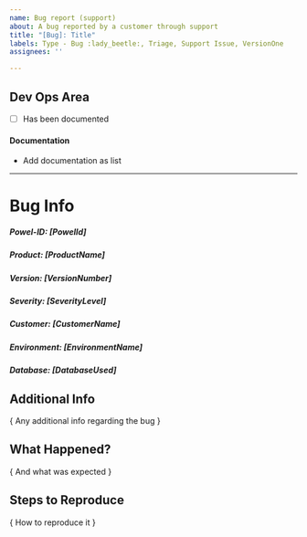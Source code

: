 ```yaml
---
name: Bug report (support)
about: A bug reported by a customer through support
title: "[Bug]: Title"
labels: Type - Bug :lady_beetle:, Triage, Support Issue, VersionOne
assignees: ''

---
```

## Dev Ops Area
<!--- This area is for Dev Ops to add tasks --->

- [ ] Has been documented

#### Documentation
 - Add documentation as list
---
<!---  
############### - FORM USAGE - #####################
To fill out this form properly.

  1. Fill out the information below by replacing as following

    i. [ XXX ] replace with a single line of text
    ii. { XXX } replace with multiline text

-- Suggestions can sometimes found in comments below input. Use them!

Notes:
    - If you pick something that doesn't fit the format the auto labeling will not happen
    - It can take a short while after submission for it to happen
    - It is case-insensitive
    - Updating the description will update the labels as well
--->
# Bug Info

##### Powel-ID: [PowelId]

##### Product: [ProductName]

<!-- Product Names: POMA | POH | POM | Gateway | Connecting Shop | Connecting Prodrisk | Connecting Spotbid -->

##### Version: [VersionNumber]

<!-- Version format : v0.0.0 (or just Develop) -->

##### Severity: [SeverityLevel]

<!-- Severity levels: Critical | Major | Average | Minor -->

##### Customer: [CustomerName]

##### Environment: [EnvironmentName]

##### Database: [DatabaseUsed]

## Additional Info
{ Any additional info regarding the bug }
## What Happened?
{ And what was expected }
## Steps to Reproduce
{ How to reproduce it }
<!---
You should probably use a list of steps
 1. Do 1
 2. Do 2
--->


